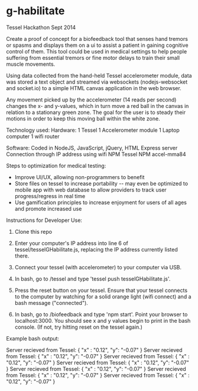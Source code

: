 g-habilitate
==================
Tessel Hackathon Sept 2014

Create a proof of concept for a biofeedback tool that senses hand tremors or spasms and displays them on a ui to assist a patient in gaining cognitive control of them.  This tool could be used in medical settings to help people suffering from essential tremors or fine motor delays to train their small muscle movements.

Using data collected from the hand-held Tessel accelerometer module, data was stored a text object and streamed via websockets (nodejs-websocket and socket.io) to a simple HTML canvas application in the web browser.

Any movement picked up by the accelerometer (14 reads per second) changes the x- and y-values, which in turn move a red ball in the canvas in relation to a stationary green zone. The goal for the user is to steady their motions in order to keep this moving ball within the white zone.

Technology used:
Hardware:
1 Tessel
1 Accelerometer module
1 Laptop computer
1 wifi router

Software:
Coded in NodeJS, JavaScript, jQuery, HTML
Express server
Connection through IP address using wifi
NPM Tessel
NPM accel-mma84

Steps to optimization for medical testing:

- Improve UI/UX, allowing non-programmers to benefit
- Store files on tessel to increase portability -- may even be optimized to mobile app with web database to allow providers to track user progress/regress in real time
- Use gamification principles to increase enjoyment for users of all ages and promote increased use

Instructions for Developer Use:

1. Clone this repo

2. Enter your computer's IP address into line 6 of tessel/tesselGHabilitate.js, replacing the IP address currently listed there.

3. Connect your tessel (with accelerometer) to your computer via USB.

3. In bash, go to /tessel and type 'tessel push tesselGHabilitate.js'.

4. Press the reset button on your tessel. Ensure that your tessel connects to the computer by watching for a solid orange light (wifi connect) and a bash message ("connected").

5. In bash, go to /biofeedback and type 'npm start'.  Point your browser to localhost:3000. You should see x and y values begin to print in the bash console.  (If not, try hitting reset on the tessel again.)

Example bash output:

Server recieved from Tessel: { "x" : "0.12", "y": "-0.07" }
Server recieved from Tessel: { "x" : "0.12", "y": "-0.07" }
Server recieved from Tessel: { "x" : "0.12", "y": "-0.07" }
Server recieved from Tessel: { "x" : "0.12", "y": "-0.07" }
Server recieved from Tessel: { "x" : "0.12", "y": "-0.07" }
Server recieved from Tessel: { "x" : "0.12", "y": "-0.07" }
Server recieved from Tessel: { "x" : "0.12", "y": "-0.07" }
